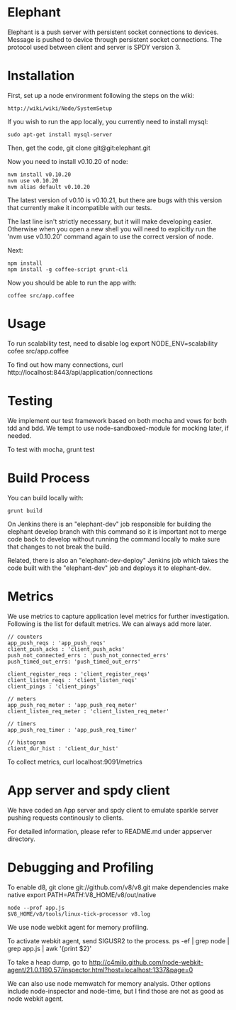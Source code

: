 # Elephant

Elephant is a push server with persistent socket connections to devices. 
Message is pushed to device through persistent socket connections.
The protocol used between client and server is SPDY version 3.


# Installation

First, set up a node environment following the steps on the wiki:

    http://wiki/wiki/Node/SystemSetup

If you wish to run the app locally, you currently need to install mysql:

    sudo apt-get install mysql-server

Then, get the code,
    git clone git@git:elephant.git

Now you need to install v0.10.20 of node:

    nvm install v0.10.20
    nvm use v0.10.20
    nvm alias default v0.10.20

The latest version of v0.10 is v0.10.21, but there are bugs with this version
that currently make it incompatible with our tests.

The last line isn't strictly necessary, but it will make developing easier.
Otherwise when you open a new shell you will need to explicitly run the 'nvm use
v0.10.20' command again to use the correct version of node. 


Next:

    npm install
    npm install -g coffee-script grunt-cli

Now you should be able to run the app with:

    coffee src/app.coffee

# Usage

To run scalability test, need to disable log
    export NODE_ENV=scalability
    cofee src/app.coffee

To find out how many connections,
    curl http://localhost:8443/api/application/connections

# Testing

We implement our test framework based on both mocha and vows for both tdd and bdd.
We tempt to use node-sandboxed-module for mocking later, if needed.

To test with mocha,
    grunt test

# Build Process

You can build locally with:

    grunt build

On Jenkins there is an "elephant-dev" job responsible for building the elephant
develop branch with this command so it is important not to merge code back to
develop without running the command locally to make sure that changes to not
break the build.

Related, there is also an "elephant-dev-deploy" Jenkins job which takes the code
built with the "elephant-dev" job and deploys it to elephant-dev.

# Metrics

We use metrics to capture application level metrics for further investigation.
Following is the list for default metrics. We can always add more later.

    // counters
    app_push_reqs : 'app_push_reqs'
    client_push_acks : 'client_push_acks'
    push_not_connected_errs : 'push_not_connected_errs'
    push_timed_out_errs: 'push_timed_out_errs'

    client_register_reqs : 'client_register_reqs'
    client_listen_reqs : 'client_listen_reqs'
    client_pings : 'client_pings'

    // meters
    app_push_req_meter : 'app_push_req_meter'
    client_listen_req_meter : 'client_listen_req_meter'

    // timers
    app_push_req_timer : 'app_push_req_timer'

    // histogram
    client_dur_hist : 'client_dur_hist'


To collect metrics,
    curl localhost:9091/metrics


# App server and spdy client

We have coded an App server and spdy client to emulate sparkle server pushing 
requests continously to clients.

For detailed information, please refer to README.md under appserver directory.


# Debugging and Profiling

To enable d8,
    git clone git://github.com/v8/v8.git
    make dependencies
    make native
    export PATH=$PATH:$V8_HOME/v8/out/native

    node --prof app.js 
    $V8_HOME/v8/tools/linux-tick-processor v8.log

We use node webkit agent for memory profiling. 

To activate webkit agent, send SIGUSR2 to the process.
    ps -ef | grep node | grep app.js | awk '{print $2}'

To take a heap dump, go to 
    http://c4milo.github.com/node-webkit-agent/21.0.1180.57/inspector.html?host=localhost:1337&page=0


We can also use node memwatch for memory analysis. Other options include node-inspector and node-time,
but I find those are not as good as node webkit agent.

